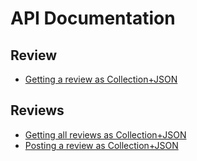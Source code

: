 # API Documentation

## Review

* [Getting a review as Collection+JSON](review/getting_a_review_as_collection+json.markdown)

## Reviews

* [Getting all reviews as Collection+JSON](reviews/getting_all_reviews_as_collection+json.markdown)
* [Posting a review as Collection+JSON](reviews/posting_a_review_as_collection+json.markdown)

